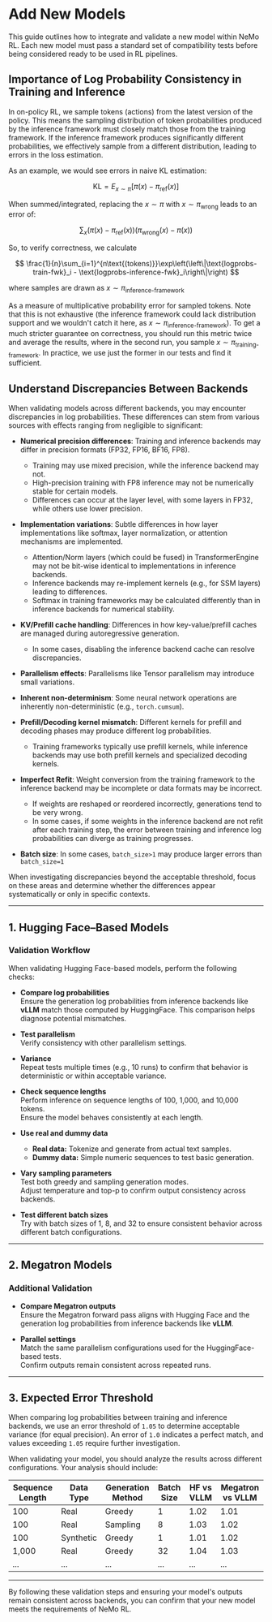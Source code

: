# Add New Models

This guide outlines how to integrate and validate a new model within NeMo RL. Each new model must pass a standard set of compatibility tests before being considered ready to be used in RL pipelines.

## Importance of Log Probability Consistency in Training and Inference

In on-policy RL, we sample tokens (actions) from the latest version of the policy. This means the sampling distribution of token probabilities produced by the inference framework must closely match those from the training framework. If the inference framework produces significantly different probabilities, we effectively sample from a different distribution, leading to errors in the loss estimation.

As an example, we would see errors in naive KL estimation:

$$\text{KL} = E_{x \sim \pi}[\pi(x) - \pi_{\text{ref}}(x)]$$

When summed/integrated, replacing the $x \sim \pi$ with $x \sim \pi_{\text{wrong}}$ leads to an error of:

$$\sum_{x} \left( \pi(x) - \pi_{\text{ref}}(x) \right) \left( \pi_{\text{wrong}}(x) - \pi(x) \right)$$  

So, to verify correctness, we calculate

$$
\frac{1}{n}\sum_{i=1}^{n\text{(tokens)}}\exp\left(\left\|\text{logprobs-train-fwk}_i - \text{logprobs-inference-fwk}_i\right\|\right)
$$

where samples are drawn as $x \sim \pi_{\text{inference-framework}}$

As a measure of multiplicative probability error for sampled tokens. Note that this is not exhaustive (the inference framework could lack distribution support and we wouldn't catch it here, as $x \sim \pi_{\text{inference-framework}}$). To get a much stricter guarantee on correctness, you should run this metric twice and average the results, where in the second run, you sample $x \sim \pi_{\text{training-framework}}$. In practice, we use just the former in our tests and find it sufficient.

## Understand Discrepancies Between Backends

When validating models across different backends, you may encounter discrepancies in log probabilities. These differences can stem from various sources with effects ranging from negligible to significant:

- **Numerical precision differences**: Training and inference backends may differ in precision formats (FP32, FP16, BF16, FP8).
  - Training may use mixed precision, while the inference backend may not.
  - High-precision training with FP8 inference may not be numerically stable for certain models.
  - Differences can occur at the layer level, with some layers in FP32, while others use lower precision.

- **Implementation variations**: Subtle differences in how layer implementations like softmax, layer normalization, or attention mechanisms are implemented.
  - Attention/Norm layers (which could be fused) in TransformerEngine may not be bit-wise identical to implementations in inference backends.
  - Inference backends may re-implement kernels (e.g., for SSM layers) leading to differences.
  - Softmax in training frameworks may be calculated differently than in inference backends for numerical stability.

- **KV/Prefill cache handling**: Differences in how key-value/prefill caches are managed during autoregressive generation.
  - In some cases, disabling the inference backend cache can resolve discrepancies.

- **Parallelism effects**: Parallelisms like Tensor parallelism may introduce small variations.

- **Inherent non-determinism**: Some neural network operations are inherently non-deterministic (e.g., `torch.cumsum`).

- **Prefill/Decoding kernel mismatch**: Different kernels for prefill and decoding phases may produce different log probabilities.
  - Training frameworks typically use prefill kernels, while inference backends may use both prefill kernels and specialized decoding kernels.

- **Imperfect Refit**: Weight conversion from the training framework to the inference backend may be incomplete or data formats may be incorrect.
  - If weights are reshaped or reordered incorrectly, generations tend to be very wrong.
  - In some cases, if some weights in the inference backend are not refit after each training step, the error between training and inference log probabilities can diverge as training progresses.

- **Batch size**: In some cases, `batch_size>1` may produce larger errors than `batch_size=1`

When investigating discrepancies beyond the acceptable threshold, focus on these areas and determine whether the differences appear systematically or only in specific contexts.


---

## 1. Hugging Face–Based Models

### Validation Workflow

When validating Hugging Face-based models, perform the following checks:

- **Compare log probabilities**  
  Ensure the generation log probabilities from inference backends like **vLLM** match those computed by HuggingFace. This comparison helps diagnose potential mismatches.

- **Test parallelism**  
  Verify consistency with other parallelism settings.

- **Variance**  
  Repeat tests multiple times (e.g., 10 runs) to confirm that behavior is deterministic or within acceptable variance.

- **Check sequence lengths**  
  Perform inference on sequence lengths of 100, 1,000, and 10,000 tokens.  
  Ensure the model behaves consistently at each length.

- **Use real and dummy data**  
  - **Real data:** Tokenize and generate from actual text samples.  
  - **Dummy data:** Simple numeric sequences to test basic generation.

- **Vary sampling parameters**  
  Test both greedy and sampling generation modes.  
  Adjust temperature and top-p to confirm output consistency across backends.

- **Test different batch sizes**  
  Try with batch sizes of 1, 8, and 32 to ensure consistent behavior across different batch configurations.

---

## 2. Megatron Models

### Additional Validation

- **Compare Megatron outputs**  
  Ensure the Megatron forward pass aligns with Hugging Face and the generation log probabilities from inference backends like **vLLM**.

- **Parallel settings**  
  Match the same parallelism configurations used for the HuggingFace-based tests.  
  Confirm outputs remain consistent across repeated runs.

---

## 3. Expected Error Threshold

When comparing log probabilities between training and inference backends, we use an error threshold of `1.05` to determine acceptable variance (for equal precision). An error of `1.0` indicates a perfect match, and values exceeding `1.05` require further investigation.

When validating your model, you should analyze the results across different configurations. Your analysis should include:

| Sequence Length | Data Type  | Generation Method | Batch Size | HF vs VLLM | Megatron vs VLLM |
|-----------------|------------|-------------------|------------|------------|------------------|
| 100             | Real       | Greedy            | 1          | 1.02       | 1.01             |
| 100             | Real       | Sampling          | 8          | 1.03       | 1.02             |
| 100             | Synthetic  | Greedy            | 1          | 1.01       | 1.02             |
| 1,000           | Real       | Greedy            | 32         | 1.04       | 1.03             |
| ...             | ...        | ...               | ...        | ...        | ...              |

---

By following these validation steps and ensuring your model's outputs remain consistent across backends, you can confirm that your new model meets the requirements of NeMo RL.

